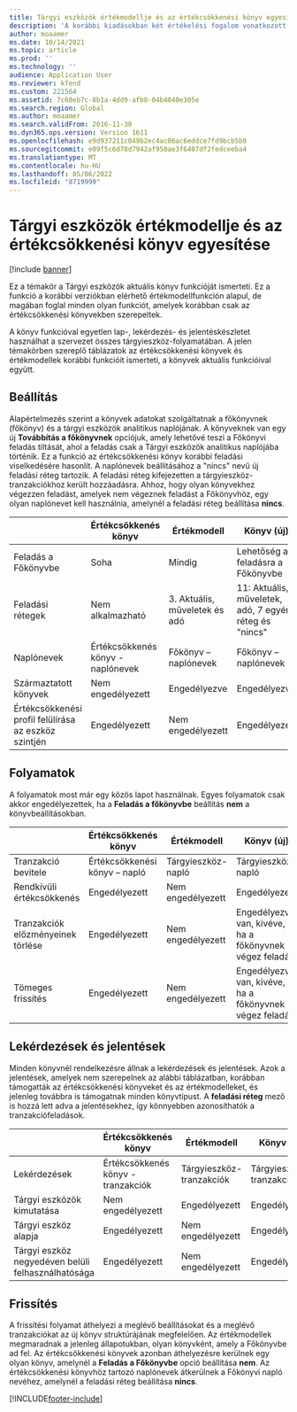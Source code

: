 ```yaml
---
title: Tárgyi eszközök értékmodellje és az értékcsökkenési könyv egyesítése
description: 'A korábbi kiadásokban két értékelési fogalom vonatkozott a tárgyi eszközökre - értékmodellek és értékcsökkenési könyvek. A Microsoft Dynamics 365 for Operations 1611-es kiadásában az értékmodell funkcióit és az értékcsökkenési könyv funkcióit egyetlen koncepció alapján egyesítették, ennek neve: könyv.'
author: moaamer
ms.date: 10/14/2021
ms.topic: article
ms.prod: ''
ms.technology: ''
audience: Application User
ms.reviewer: kfend
ms.custom: 221564
ms.assetid: 7c68eb7c-8b1a-4dd9-afb8-04b4040e305e
ms.search.region: Global
ms.author: moaamer
ms.search.validFrom: 2016-11-30
ms.dyn365.ops.version: Version 1611
ms.openlocfilehash: e9d937211c049b2ec4ac06ac6eddce7fd9bcb5b0
ms.sourcegitcommit: e09f5c6d78d7942af950ae3f6407df2fedceeba4
ms.translationtype: MT
ms.contentlocale: hu-HU
ms.lasthandoff: 05/06/2022
ms.locfileid: "8719999"
---
```

# <a name="fixed-asset-value-model-and-depreciation-book-merge"></a>Tárgyi eszközök értékmodellje és az értékcsökkenési könyv egyesítése

[!include [banner](../includes/banner.md)]

Ez a témakör a Tárgyi eszközök aktuális könyv funkcióját ismerteti. Ez a funkció a korábbi verziókban elérhető értékmodellfunkción alapul, de magában foglal minden olyan funkciót, amelyek korábban csak az értékcsökkenési könyvekben szerepeltek.

A könyv funkcióval egyetlen lap-, lekérdezés- és jelentéskészletet használhat a szervezet összes tárgyieszköz-folyamatában. A jelen témakörben szereplő táblázatok az értékcsökkenési könyvek és értékmodellek korábbi funkcióit ismerteti, a könyvek aktuális funkcióival együtt.

## <a name="setup"></a>Beállítás
Alapértelmezés szerint a könyvek adatokat szolgáltatnak a főkönyvnek (főkönyv) és a tárgyi eszközök analitikus naplójának. A könyveknek van egy új **Továbbítás a főkönyvnek** opciójuk, amely lehetővé teszi a Főkönyvi feladás tiltását, ahol a feladás csak a Tárgyi eszközök analitikus naplójába történik. Ez a funkció az értékcsökkenési könyv korábbi feladási viselkedésére hasonlít. A naplónevek beállításához a "nincs" nevű új feladási réteg tartozik. A feladási réteg kifejezetten a tárgyieszköz-tranzakciókhoz került hozzáadásra. Ahhoz, hogy olyan könyvekhez végezzen feladást, amelyek nem végeznek feladást a Főkönyvhöz, egy olyan naplónevet kell használnia, amelynél a feladási réteg beállítása **nincs**.


| &nbsp;                                           | Értékcsökkenés könyv               | Értékmodell                     | Könyv (új)                                              |
|--------------------------------------------------|---------------------------------|---------------------------------|---------------------------------------------------------|
| Feladás a Főkönyvbe                                   | Soha                           | Mindig                          | Lehetőség a feladásra a Főkönyvbe                                |
| Feladási rétegek                                   | Nem alkalmazható                  | 3. Aktuális, műveletek és adó | 11: Aktuális, műveletek, adó, 7 egyéni réteg és "nincs" |
| Naplónevek                                    | Értékcsökkenés könyv - naplónevek | Főkönyv – naplónevek              | Főkönyv – naplónevek                                      |
| Származtatott könyvek                                    | Nem engedélyezett                     | Engedélyezve                         | Engedélyezve                                                 |
| Értékcsökkenési profil felülírása az eszköz szintjén | Engedélyezett                         | Nem engedélyezett                     | Engedélyezett                                                 |

## <a name="processes"></a>Folyamatok
A folyamatok most már egy közös lapot használnak. Egyes folyamatok csak akkor engedélyezettek, ha a **Feladás a főkönyvbe** beállítás **nem** a könyvbeállításokban.

| &nbsp;                                           | Értékcsökkenés könyv               | Értékmodell                     | Könyv (új)                                              |
|--------------------------------|---------------------------|---------------------|------------------------------------------|
| Tranzakció bevitele              | Értékcsökkenési könyv – napló | Tárgyieszköz-napló | Tárgyieszköz-napló                      |
| Rendkívüli értékcsökkenés             | Engedélyezett                   | Nem engedélyezett         | Engedélyezett                                  |
| Tranzakciók előzményeinek törlése | Engedélyezett                   | Nem engedélyezett         | Engedélyezve van, kivéve, ha a főkönyvnek végez feladást |
| Tömeges frissítés                    | Engedélyezett                   | Nem engedélyezett         | Engedélyezve van, kivéve, ha a főkönyvnek végez feladást |

## <a name="inquiries-and-reports"></a>Lekérdezések és jelentések
Minden könyvnél rendelkezésre állnak a lekérdezések és jelentések. Azok a jelentések, amelyek nem szerepelnek az alábbi táblázatban, korábban támogatták az értékcsökkenési könyveket és az értékmodelleket, és jelenleg továbbra is támogatnak minden könyvtípust. A **feladási réteg** mező is hozzá lett adva a jelentésekhez, így könnyebben azonosíthatók a tranzakciófeladások.

| &nbsp;                                           | Értékcsökkenés könyv               | Értékmodell                     | Könyv (új)                                              |
|---------------------------------------|--------------------------------|--------------------------|--------------------------|
| Lekérdezések                             | Értékcsökkenés könyv - tranzakciók | Tárgyieszköz-tranzakciók | Tárgyieszköz-tranzakciók |
| Tárgyi eszközök kimutatása                 | Nem engedélyezett                    | Engedélyezett                  | Engedélyezett                  |
| Tárgyi eszköz alapja                     | Engedélyezett                        | Nem engedélyezett              | Engedélyezett                  |
| Tárgyi eszköz negyedéven belüli felhasználhatósága | Engedélyezett                        | Nem engedélyezett              | Engedélyezett                  |

## <a name="upgrade"></a>Frissítés
A frissítési folyamat áthelyezi a meglévő beállításokat és a meglévő tranzakciókat az új könyv struktúrájának megfelelően. Az értékmodellek megmaradnak a jelenleg állapotukban, olyan könyvként, amely a Főkönyvbe ad fel. Az értékcsökkenési könyvek azonban áthelyezésre kerülnek egy olyan könyv, amelynél a **Feladás a Főkönyvbe** opció beállítása **nem**. Az értékcsökkenési könyvhöz tartozó naplónevek átkerülnek a Főkönyvi napló nevéhez, amelynél a feladási réteg beállítása **nincs**.





[!INCLUDE[footer-include](../../includes/footer-banner.md)]
